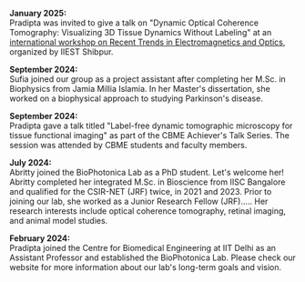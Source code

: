 
**January 2025:**  
Pradipta was invited to give a talk on "Dynamic Optical Coherence Tomography: Visualizing 3D Tissue Dynamics Without Labeling" at an [international workshop on Recent Trends in Electromagnetics and Optics](https://workshoprteop2025.iiests.ac.in/), organized by IIEST Shibpur.

**September 2024:**  
Sufia joined our group as a project assistant after completing her M.Sc. in Biophysics from Jamia Millia Islamia. In her Master's dissertation, she worked on a biophysical approach to studying Parkinson's disease. 

**September 2024:**  
Pradipta gave a talk titled "Label-free dynamic tomographic microscopy for tissue functional imaging" as part of the CBME Achiever's Talk Series. 
The session was attended by CBME students and faculty members.

**July 2024:**  
Abritty joined the BioPhotonica Lab as a PhD student. 
Let's welcome her! 
Abritty completed her integrated M.Sc. in Bioscience from IISC Bangalore and qualified for the CSIR-NET (JRF) twice, in 2021 and 2023. 
Prior to joining our lab, she worked as a Junior Research Fellow (JRF).....
Her research interests include optical coherence tomography, retinal imaging, and animal model studies. 

**February 2024:**  
Pradipta joined the Centre for Biomedical Engineering at IIT Delhi as an Assistant Professor and established the BioPhotonica Lab. 
Please check our website for more information about our lab's long-term goals and vision.








